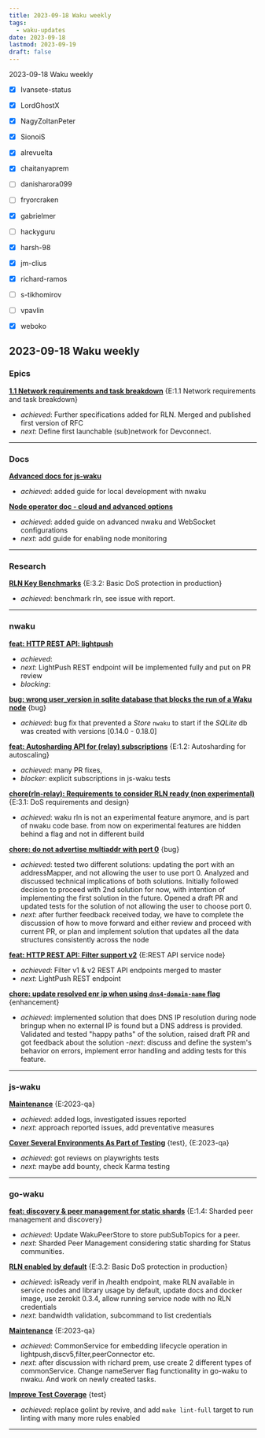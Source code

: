 ```yaml
---
title: 2023-09-18 Waku weekly
tags:
  - waku-updates
date: 2023-09-18
lastmod: 2023-09-19
draft: false
---
```


2023-09-18 Waku weekly

- [x] Ivansete-status
- [x] LordGhostX
- [x] NagyZoltanPeter
- [x] SionoiS
- [x] alrevuelta
- [x] chaitanyaprem
- [ ] danisharora099
- [ ] fryorcraken
- [x] gabrielmer
- [ ] hackyguru
- [x] harsh-98
- [x] jm-clius
- [x] richard-ramos
- [ ] s-tikhomirov
- [ ] vpavlin
- [x] weboko


2023-09-18 Waku weekly
---
### Epics

**[1.1 Network requirements and task breakdown](https://github.com/waku-org/pm/issues/62)** {E:1.1 Network requirements and task breakdown}

- _achieved_: Further specifications added for RLN. Merged and published first version of RFC
- _next_: Define first launchable (sub)network for Devconnect.

---
### Docs

**[Advanced docs for js-waku](https://github.com/waku-org/docs.waku.org/issues/104)**

- _achieved_: added guide for local development with nwaku

**[Node operator doc - cloud and advanced options](https://github.com/waku-org/docs.waku.org/issues/103)**

- _achieved_: added guide on advanced nwaku and WebSocket configurations
- _next_: add guide for enabling node monitoring

---
### Research

**[RLN Key Benchmarks](https://github.com/waku-org/research/issues/23)** {E:3.2: Basic DoS protection in production}

* *achieved*: benchmark rln, see issue with report.

---
### nwaku

**[feat: HTTP REST API: lightpush ](https://github.com/waku-org/nwaku/issues/2040)**

- _achieved_: 
- _next_: LightPush REST endpoint will be implemented fully and put on PR review
- _blocking_:

**[bug: wrong user_version in sqlite database that blocks the run of a Waku node](https://github.com/waku-org/nwaku/issues/2027)** {bug}

- _achieved_: bug fix that prevented a _Store_ `nwaku` to start if the _SQLite_ db was created with versions [0.14.0 - 0.18.0]

**[feat: Autosharding API for (relay) subscriptions](https://github.com/waku-org/nwaku/issues/1936)** {E:1.2: Autosharding for autoscaling}

- _achieved_: many PR fixes,
- _blocker_: explicit subscriptions in js-waku tests

**[chore(rln-relay): Requirements to consider RLN ready (non experimental)](https://github.com/waku-org/nwaku/issues/1906)** {E:3.1: DoS requirements and design}

* *achieved*: waku rln is not an experimental feature anymore, and is part of nwaku code base. from now on experimental features are hidden behind a flag and not in different build

**[chore: do not advertise multiaddr with port 0](https://github.com/waku-org/nwaku/issues/1883)** {bug}

- _achieved_: tested two different solutions: updating the port with an addressMapper, and not allowing the user to use port 0. Analyzed and discussed technical implications of both solutions. Initially followed decision to proceed with 2nd solution for now, with intention of implementing the first solution in the future. 
Opened a draft PR and updated tests for the solution of not allowing the user to choose port 0.
- _next_: after further feedback received today, we have to complete the discussion of how to move forward and either review and proceed with current PR, or plan and implement solution that updates all the data structures consistently across the node

**[feat: HTTP REST API: Filter support v2](https://github.com/waku-org/nwaku/issues/1872)** {E:REST API service node}

- _achieved_: Filter v1 & v2 REST API endpoints merged to master
- _next_: LightPush REST endpoint

**[chore: update resolved enr ip when using `dns4-domain-name` flag](https://github.com/waku-org/nwaku/issues/1576)** {enhancement}

- _achieved_: implemented solution that does DNS IP resolution during node bringup when no external IP is found but a DNS address is provided.
Validated and tested "happy paths" of the solution, raised draft PR and got feedback about the solution
-_next_: discuss and define the system's behavior on errors, implement error handling and adding tests for this feature.

---
### js-waku

**[Maintenance](https://github.com/waku-org/js-waku/issues/1455)** {E:2023-qa}

- _achieved_: added logs, investigated issues reported
- _next_: approach reported issues, add preventative measures

**[Cover Several Environments As Part of Testing](https://github.com/waku-org/js-waku/issues/52)** {test}, {E:2023-qa}

- _achieved_: got reviews on playwrights tests
- _next_: maybe add bounty, check Karma testing 

---
### go-waku

**[feat: discovery & peer management for static shards](https://github.com/waku-org/go-waku/issues/727)** {E:1.4: Sharded peer management and discovery}

- _achieved_:  Update WakuPeerStore to store pubSubTopics for a peer.
- _next_:  Sharded Peer Management considering static sharding for Status communities.

**[RLN enabled by default](https://github.com/waku-org/go-waku/issues/655)** {E:3.2: Basic DoS protection in production}

- _achieved_: isReady verif in /health endpoint,  make RLN available in service nodes and library usage by default, update docs and docker image, use zerokit 0.3.4, allow running service node with no RLN credentials 
- _next_:  bandwidth validation, subcommand to list credentials

**[Maintenance](https://github.com/waku-org/go-waku/issues/634)** {E:2023-qa}

- _achieved_: CommonService for embedding lifecycle operation in lightpush,discv5,filter,peerConnector etc.
- _next_: after discussion with richard prem, use create 2 different types of commonService. Change nameServer flag functionality in go-waku to nwaku. And work on newly created tasks.

**[Improve Test Coverage](https://github.com/waku-org/go-waku/issues/620)** {test}

- _achieved_: replace golint by revive, and add `make lint-full` target to run linting with many more rules enabled

---
